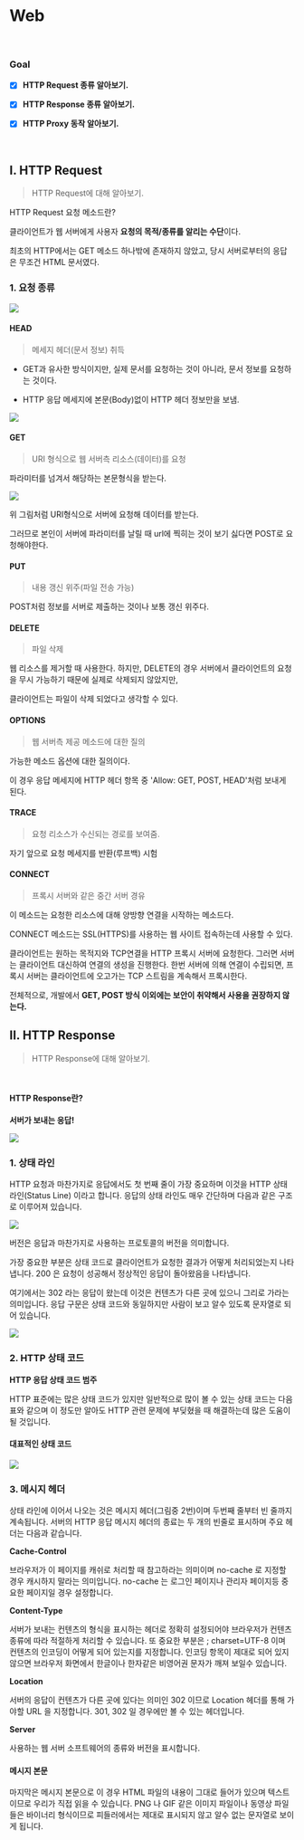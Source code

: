 

# Web

​      

  

### **Goal**

- [x] **HTTP Request  종류 알아보기.**

- [x] **HTTP Response 종류 알아보기.**

- [x] **HTTP Proxy 동작 알아보기.**

  

​     

## I. HTTP Request

> HTTP Request에 대해 알아보기.

   

HTTP Request 요청 메소드란?





클라이언트가 웹 서버에게 사용자 **요청의 목적/종류를 알리는 수단**이다.

최초의 HTTP에서는 GET 메소드 하나밖에 존재하지 않았고, 당시 서버로부터의 응답은 무조건 HTML 문서였다.





### 1. 요청 종류



![](https://t1.daumcdn.net/cfile/tistory/9935CE375AE7330A15)



#### HEAD 

> 메세지 헤더(문서 정보) 취득

   

- GET과 유사한 방식이지만, 실제 문서를 요청하는 것이 아니라, 문서 정보를 요청하는 것이다.

- HTTP 응답 메세지에 본문(Body)없이 HTTP 헤더 정보만을 보냄.

  

![](https://t1.daumcdn.net/cfile/tistory/99D7853A5B34D32131)

#### **GET**

> URI 형식으로 웹 서버측 리소스(데이터)를 요청



파라미터를 넘겨서 해당하는 본문형식을 받는다.

  

![](https://t1.daumcdn.net/cfile/tistory/998AB6345B34D6E62D)



위 그림처럼 URI형식으로 서버에 요청해 데이터를 받는다. 	

그러므로 본인이 서버에 파라미터를 날릴 때 url에 찍히는 것이 보기 싫다면 POST로 요청해야한다.



#### PUT

> 내용 갱신 위주(파일 전송 가능)

   

POST처럼 정보를 서버로 제출하는 것이나 보통 갱신 위주다.



#### DELETE

> 파일 삭제

  

웹 리소스를 제거할 때 사용한다. 하지만, DELETE의 경우 서버에서 클라이언트의 요청을 무시 가능하기 때문에 실제로 삭제되지 않았지만, 

클라이언트는 파일이 삭제 되었다고 생각할 수 있다.



 #### OPTIONS

> 웹 서버측 제공 메소드에 대한 질의



가능한 메소드 옵션에 대한 질의이다.

이 경우 응답 메세지에 HTTP 헤더 항목 중 'Allow: GET, POST, HEAD'처럼 보내게 된다.



#### TRACE

> 요청 리소스가 수신되는 경로를 보여줌.

   

   자기 앞으로 요청 메세지를 반환(루프백) 시험





 #### CONNECT

> 프록시 서버와 같은 중간 서버 경유



이 메소드는 요청한 리소스에 대해 양방향 연결을 시작하는 메소드다.

CONNECT 메소드는 SSL(HTTPS)를 사용하는 웹 사이트 접속하는데 사용할 수 있다. 

클라이언트는 원하는 목적지와 TCP연결을 HTTP 프록시 서버에 요청한다. 그러면 서버는 클라이언트 대신하여 연결의 생성을 진행한다. 한번 서버에 의해 연결이 수립되면, 프록시 서버는 클라이언트에 오고가는 TCP 스트림을 계속해서 프록시한다.





전체적으로, 개발에서 **GET, POST 방식 이외에는 보안이 취약해서 사용을 권장하지 않는다.**



 

 

## II. HTTP Response

> HTTP Response에 대해 알아보기.

​    

 

#### HTTP Response란?



**서버가 보내는 응답!**



![](https://www.lesstif.com/laravelprog/files/26083972/26181741/1/1433594816000/image2015-6-6+22%3A0%3A13.png)



### 1. 상태 라인



HTTP 요청과 마찬가지로 응답에서도 첫 번째 줄이 가장 중요하며 이것을 HTTP 상태 라인(Status Line) 이라고 합니다. 응답의 상태 라인도 매우 간단하며 다음과 같은 구조로 이루어져 있습니다.



![](https://www.lesstif.com/laravelprog/files/26083972/26181742/1/1433595116000/image2015-6-6+22%3A5%3A14.png)



버전은 응답과 마찬가지로 사용하는 프로토콜의 버전을 의미합니다.

가장 중요한 부분은 상태 코드로 클라이언트가 요청한 결과가 어떻게 처리되었는지 나타냅니다. 200 은 요청이 성공해서 정상적인 응답이 돌아왔음을 나타냅니다.

여기에서는 302 라는 응답이 왔는데 이것은 컨텐츠가 다른 곳에 있으니 그리로 가라는 의미입니다. 응답 구문은 상태 코드와 동일하지만 사람이 보고 알수 있도록 문자열로 되어 있습니다.



![](https://www.ncloud24.com/img2016/newsletter/201612/201612_newsletter_025.png)



### 2. HTTP 상태 코드



**HTTP 응답 상태 코드 범주**

HTTP 표준에는 많은 상태 코드가 있지만 일반적으로 많이 볼 수 있는 상태 코드는 다음 표와 같으며 이 정도만 알아도 HTTP 관련 문제에 부딪혔을 때 해결하는데 많은 도움이 될 것입니다.



#### 대표적인 상태 코드



![](https://t1.daumcdn.net/cfile/tistory/2163EC43586A331735)



### 3. 메시지 헤더

  

상태 라인에 이어서 나오는 것은 메시지 헤더(그림중 2번)이며 두번째 줄부터 빈 줄까지 계속됩니다. 서버의 HTTP 응답 메시지 헤더의 종료는 두 개의 빈줄로 표시하며 주요 헤더는 다음과 같습니다.



**Cache-Control**

브라우저가 이 페이지를 캐쉬로 처리할 때 참고하라는 의미이며 no-cache 로 지정할 경우 캐시하지 말라는 의미입니다. no-cache 는 로그인 페이지나 관리자 페이지등 중요한 페이지일 경우 설정합니다.

  

**Content-Type**

서버가 보내는 컨텐츠의 형식을 표시하는 헤더로 정확히 설정되어야 브라우저가 컨텐츠 종류에 따라 적절하게 처리할 수 있습니다. 또 중요한 부분은 ; charset=UTF-8 이며 컨텐츠의 인코딩이 어떻게 되어 있는지를 지정합니다. 인코딩 항목이 제대로 되어 있지 않으면 브라우저 화면에서 한글이나 한자같은 비영어권 문자가  깨져 보일수 있습니다.



**Location**

서버의 응답이 컨텐츠가 다른 곳에 있다는 의미인 302 이므로 Location 헤더를 통해 가야할  URL 을 지정합니다. 301, 302 일 경우에만 볼 수 있는 헤더입니다.

 

**Server**

사용하는 웹 서버 소프트웨어의 종류와 버전을 표시합니다.

  

#### 메시지 본문

마지막은 메시지 본문으로 이 경우 HTML 파일의 내용이 그대로 들어가 있으며 텍스트이므로 우리가 직접 읽을 수 있습니다. PNG 나 GIF 같은 이미지 파일이나 동영상 파일들은 바이너리 형식이므로 피들러에서는 제대로 표시되지 않고 알수 없는 문자열로 보이게 됩니다.